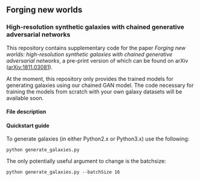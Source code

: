 ## Forging new worlds
### High-resolution synthetic galaxies with chained generative adversarial networks

This repository contains supplementary code for the paper _Forging new worlds: high-resolution synthetic galaxies with chained generative adversarial networks_, a pre-print version of which can be found on arXiv ([arXiv:1811.03081](https://arxiv.org/abs/1811.03081)).

At the moment, this repository only provides the trained models for generating galaxies using our chained GAN model. The code necessary for training the models from scratch with your own galaxy datasets will be available soon.

#### File description

#### Quickstart guide

To generate galaxies (in either Python2.x or Python3.x) use the following:

```
python generate_galaxies.py
```

The only potentially useful argument to change is the batchsize:

```
python generate_galaxies.py --batchSize 16
```
